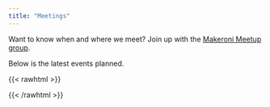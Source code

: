 ```yaml
---
title: "Meetings"
---
```


Want to know when and where we meet? Join up with the [Makeroni Meetup group](https://www.meetup.com/makeroni/).

Below is the latest events planned.


{{< rawhtml >}}
<div class='sk-meetup-event' data-embed-id='25442641'></div><script src='https://widgets.sociablekit.com/meetup-group-events/widget.js' async defer></script>
{{< /rawhtml >}}
